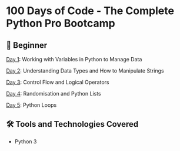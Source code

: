 # 100 Days of Code - The Complete Python Pro Bootcamp


## 🔰 Beginner

[Day 1](https://github.com/kamilla-boiko/100DaysOfCodePython/tree/main/Day01): Working with Variables in Python to Manage Data

[Day 2](https://github.com/kamilla-boiko/100DaysOfCodePython/tree/main/Day02): Understanding Data Types and How to Manipulate Strings

[Day 3](https://github.com/kamilla-boiko/100DaysOfCodePython/tree/main/Day03): Control Flow and Logical Operators

[Day 4](https://github.com/kamilla-boiko/100DaysOfCodePython/tree/main/Day04): Randomisation and Python Lists

[Day 5](https://github.com/kamilla-boiko/100DaysOfCodePython/tree/main/Day05): Python Loops

## 🛠️ Tools and Technologies Covered
* Python 3

